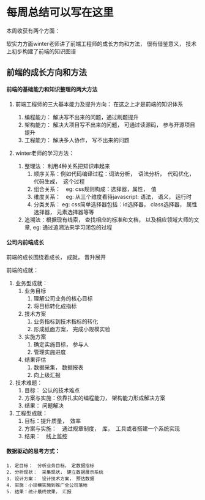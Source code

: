
# 每周总结可以写在这里

本周收获有两个方面：

软实力方面winter老师讲了前端工程师的成长方向和方法， 很有借鉴意义， 技术上初步构建了前端的知识图谱

## 前端的成长方向和方法

####  前端的基础能力和知识整理的两大方法

1. 前端工程师的三大基本能力及提升方向： 在这之上才是前端的知识体系
   1. 编程能力： 解决写不出来的问题，通过刷题提升
   2. 架构能力： 解决大项目写不出来的问题， 可通过读源码， 参与开源项目提升
   3. 工程能力： 解决多人协作， 写不出来的问题

2. winter老师的学习方法：
   1. 整理法： 利用4种关系把知识串起来
      1. 顺序关系：例如代码编译过程：词法分析，　语法分析，　代码优化，　代码生成，　这个过程
      2. 组合关系：　eg:  css规则构成：选择器，属性，　值
      3. 维度关系：　eg:  从三个维度看待javascript: 语法， 语义， 运行时
      4. 分类关系：   eg: css简单选择器包括：id选择器， class选择器， 属性选择器， 元素选择器等等
   2. 追溯法：根据现有线索， 查找相应的标准和文档， 以及相应领域大师的文章, eg: 通过追溯法来学习闭包的过程

#### 公司内前端成长

前端的成长围绕着成长， 成就， 晋升展开

前端的成就：

1. 业务型成就：
   1. 业务目标
      1. 理解公司业务的核心目标
      2. 将目标转化成指标
   2. 技术方案
      1. 业务指标到技术指标的转化
      2. 形成纸面方案， 完成小规模实验
   3. 实施方案
      1. 确定实施目标， 参与人
      2. 管理实施进度
   4. 结果评估
      1. 数据采集， 数据报表
      2. 向上级汇报
2. 技术难题：
   1. 目标： 公认的技术难点
   2. 方案与实施：依靠扎实的编程能力， 架构能力形成解决方案
   3. 结果： 问题解决
3. 工程型成就：
   1. 目标：提升质量，　效率
   2. 方案与实施：　通过规章制度，　库，　工具或者搭建一个系统实现
   3. 结果：　线上监控

#### 数据驱动的思考方式：

 	1. 定目标：　分析业务目标，　定数据指标
 	2. 分析现状：　采集现状，　建立数据展示系统
 	3. 设计方案：　设计技术方案，　预估数据
 	4. 实施：小规模实施到推广全公司落地
 	5. 结果：统计最终效果，　汇报

